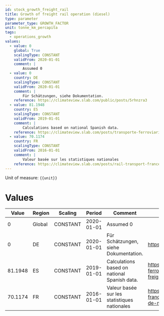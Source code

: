 ```yaml
---
id: stock_growth_freight_rail
title: Growth of freight rail operation (diesel)
type: parameter
parameter_type: GROWTH_FACTOR
unit: tonne_km_percapita
tags:
  - operations_growth
values:
  - value: 0
    global: True
    scalingType: CONSTANT
    validFrom: 2020-01-01
    comment: |
        Assumed 0
  - value: 0
    country: DE
    scalingType: CONSTANT
    validFrom: 2020-01-01
    comment: |
        Für Schätzungen, siehe Dokumentation.
    reference: https://climateview.slab.com/public/posts/5rhnzra3
  - value: 81.1948
    country: ES
    scalingType: CONSTANT
    validFrom: 2019-01-01
    comment: |
        Calculations based on national Spanish data.
    reference: https://climateview.slab.com/posts/transporte-ferroviario-rail-transport-v6m8lcgr#h88m2-freight-rail-transport
  - value: 70.1174
    country: FR
    scalingType: CONSTANT
    validFrom: 2016-01-01
    comment: |
        Valeur basée sur les statistiques nationales
    reference: https://climateview.slab.com/posts/rail-transport-france-npr7q7rn#h1cwz-transport-ferroviaire-de-marchandises
---
```



Unit of measure: `{{unit}}`


# Values


| Value | Region | Scaling | Period | Comment | Reference |
|-------|--------|---------|--------|---------|-----------|
| 0 | Global | CONSTANT | 2020-01-01 | Assumed 0 |  |
| 0 | DE | CONSTANT | 2020-01-01 | Für Schätzungen, siehe Dokumentation. | https://climateview.slab.com/public/posts/5rhnzra3 |
| 81.1948 | ES | CONSTANT | 2019-01-01 | Calculations based on national Spanish data. | https://climateview.slab.com/posts/transporte-ferroviario-rail-transport-v6m8lcgr#h88m2-freight-rail-transport |
| 70.1174 | FR | CONSTANT | 2016-01-01 | Valeur basée sur les statistiques nationales | https://climateview.slab.com/posts/rail-transport-france-npr7q7rn#h1cwz-transport-ferroviaire-de-marchandises |


